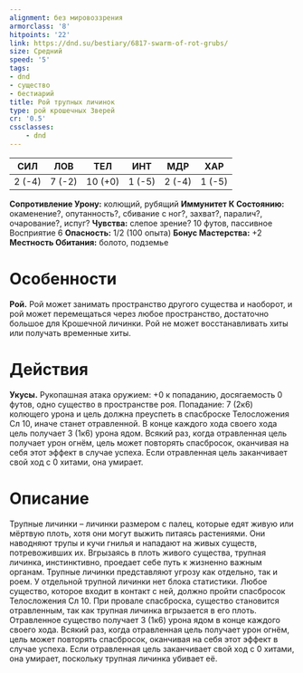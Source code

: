 ```yaml
---
alignment: без мировоззрения
armorclass: '8'
hitpoints: '22'
link: https://dnd.su/bestiary/6817-swarm-of-rot-grubs/
size: Средний
speed: '5'
tags:
- dnd
- существо
- бестиарий
title: Рой трупных личинок
type: рой крошечных Зверей
cr: '0.5'
cssclasses:
    - dnd
---
```



| СИЛ | ЛОВ | ТЕЛ | ИНТ | МДР | ХАР |
|---|---|---|---|---|---|
| 2 (-4) | 7 (-2) | 10 (+0) | 1 (-5) | 2 (-4) | 1 (-5) |
**Сопротивление Урону:** колющий, рубящий
**Иммунитет К Состоянию:** окаменение?, опутанность?, сбивание с ног?, захват?, паралич?, очарование?, испуг?
**Чувства:** слепое зрение? 10 футов, пассивное Восприятие 6
**Опасность:** 1/2 (100 опыта)
**Бонус Мастерства:** +2
**Местность Обитания:** болото, подземье


# Особенности
**Рой.** Рой может занимать пространство другого существа и наоборот, и рой может перемещаться через любое пространство, достаточно большое для Крошечной личинки. Рой не может восстанавливать хиты или получать временные хиты.


# Действия
**Укусы.** Рукопашная атака оружием: +0 к попаданию, досягаемость 0 футов, одно существо в пространстве роя. Попадание: 7 (2к6) колющего урона и цель должна преуспеть в спасброске Телосложения Сл 10, иначе станет отравленной. В конце каждого хода своего хода цель получает 3 (1к6) урона ядом. Всякий раз, когда отравленная цель получает урон огнём, цель может повторять спасбросок, оканчивая на себя этот эффект в случае успеха. Если отравленная цель заканчивает свой ход с 0 хитами, она умирает.


# Описание
Трупные личинки – личинки размером с палец, которые едят живую или мёртвую плоть, хотя они могут выжить питаясь растениями. Они наводняют трупы и кучи гнилья и нападают на живых существ, потревоживших их. Вгрызаясь в плоть живого существа, трупная личинка, инстинктивно, проедает себе путь к жизненно важным органам.  Трупные личинки представляют угрозу как отдельно, так и роем. У отдельной трупной личинки нет блока статистики. Любое существо, которое входит в контакт с ней, должно пройти спасбросок Телосложения Сл 10. При провале спасброска, существо становится отравленным, так как трупная личинка вгрызается в его плоть. Отравленное существо получает 3 (1к6) урона ядом в конце каждого своего хода. Всякий раз, когда отравленная цель получает урон огнём, цель может повторять спасбросок, оканчивая на себя этот эффект в случае успеха. Если отравленная цель заканчивает свой ход с 0 хитами, она умирает, поскольку трупная личинка убивает её.
